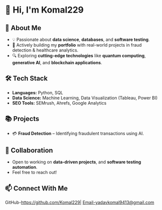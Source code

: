 # 👋 Hi, I'm Komal229

## 🚀 About Me
- 💡 Passionate about **data science**, **databases**, and **software testing**.
- 🎯 Actively building my **portfolio** with real-world projects in fraud detection & healthcare analytics.
- 🔍 Exploring **cutting-edge technologies** like **quantum computing**, **generative AI**, and **blockchain applications**.

## 🛠️ Tech Stack
- **Languages:** Python, SQL  
- **Data Science:** Machine Learning, Data Visualization (Tableau, Power BI)  
- **SEO Tools:** SEMrush, Ahrefs, Google Analytics  
 

## 📚 Projects

- 💳 **Fraud Detection** – Identifying fraudulent transactions using AI.


## 🤝 Collaboration
- Open to working on **data-driven projects**, and **software testing automation**.
- Feel free to reach out!

## 📫 Connect With Me
 GitHub-https://github.com/Komal229| Email-yadavkomal9413@gmail.com


